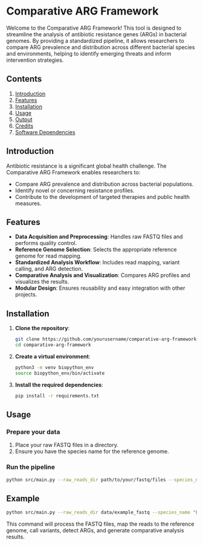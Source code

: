 # Comparative ARG Framework

Welcome to the Comparative ARG Framework! This tool is designed to streamline the analysis of antibiotic resistance genes (ARGs) in bacterial genomes. By providing a standardized pipeline, it allows researchers to compare ARG prevalence and distribution across different bacterial species and environments, helping to identify emerging threats and inform intervention strategies.

## Contents

1. [Introduction](#introduction)
2. [Features](#features)
3. [Installation](#installation)
4. [Usage](#usage)
5. [Output](#output)
6. [Credits](#credits)
7. [Software Dependencies](#software-dependencies)

## Introduction

Antibiotic resistance is a significant global health challenge. The Comparative ARG Framework enables researchers to:
- Compare ARG prevalence and distribution across bacterial populations.
- Identify novel or concerning resistance profiles.
- Contribute to the development of targeted therapies and public health measures.

## Features

- **Data Acquisition and Preprocessing**: Handles raw FASTQ files and performs quality control.
- **Reference Genome Selection**: Selects the appropriate reference genome for read mapping.
- **Standardized Analysis Workflow**: Includes read mapping, variant calling, and ARG detection.
- **Comparative Analysis and Visualization**: Compares ARG profiles and visualizes the results.
- **Modular Design**: Ensures reusability and easy integration with other projects.

## Installation

1. **Clone the repository**:
    ```sh
    git clone https://github.com/yourusername/comparative-arg-framework.git
    cd comparative-arg-framework
    ```

2. **Create a virtual environment**:
    ```sh
    python3 -m venv biopython_env
    source biopython_env/bin/activate
    ```

3. **Install the required dependencies**:
    ```sh
    pip install -r requirements.txt
    ```

## Usage

### Prepare your data

1. Place your raw FASTQ files in a directory.
2. Ensure you have the species name for the reference genome.

### Run the pipeline

```sh
python src/main.py --raw_reads_dir path/to/your/fastq/files --species_name "YourSpeciesName"
```

## Example 
```sh
python src/main.py --raw_reads_dir data/example_fastq --species_name "Escherichia_coli"
```
This command will process the FASTQ files, map the reads to the reference genome, call variants, detect ARGs, and generate comparative analysis results.

